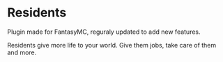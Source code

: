 # Residents
Plugin made for FantasyMC, reguraly updated to add new features.

Residents give more life to your world. 
Give them jobs, take care of them and more.
